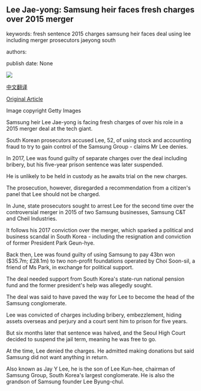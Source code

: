 ## Lee Jae-yong: Samsung heir faces fresh charges over 2015 merger

keywords: fresh sentence 2015 charges samsung heir faces deal using lee including merger prosecutors jaeyong south

authors: 

publish date: None

![](https://ichef.bbci.co.uk/news/1024/branded_news/5545/production/_114192812_gettyimages-1218336062.jpg)

[中文翻译](Lee%20Jae-yong%3A%20Samsung%20heir%20faces%20fresh%20charges%20over%202015%20merger_zh.md)

[Original Article](https://www.bbc.com/news/business-53981033)

Image copyright Getty Images

Samsung heir Lee Jae-yong is facing fresh charges of over his role in a 2015 merger deal at the tech giant.

South Korean prosecutors accused Lee, 52, of using stock and accounting fraud to try to gain control of the Samsung Group - claims Mr Lee denies.

In 2017, Lee was found guilty of separate charges over the deal including bribery, but his five-year prison sentence was later suspended.

He is unlikely to be held in custody as he awaits trial on the new charges.

The prosecution, however, disregarded a recommendation from a citizen's panel that Lee should not be charged.

In June, state prosecutors sought to arrest Lee for the second time over the controversial merger in 2015 of two Samsung businesses, Samsung C&T and Cheil Industries.

It follows his 2017 conviction over the merger, which sparked a political and business scandal in South Korea - including the resignation and conviction of former President Park Geun-hye.

Back then, Lee was found guilty of using Samsung to pay 43bn won ($35.7m; £28.1m) to two non-profit foundations operated by Choi Soon-sil, a friend of Ms Park, in exchange for political support.

The deal needed support from South Korea's state-run national pension fund and the former president's help was allegedly sought.

The deal was said to have paved the way for Lee to become the head of the Samsung conglomerate.

Lee was convicted of charges including bribery, embezzlement, hiding assets overseas and perjury and a court sent him to prison for five years.

But six months later that sentence was halved, and the Seoul High Court decided to suspend the jail term, meaning he was free to go.

At the time, Lee denied the charges. He admitted making donations but said Samsung did not want anything in return.

Also known as Jay Y Lee, he is the son of Lee Kun-hee, chairman of Samsung Group, South Korea's largest conglomerate. He is also the grandson of Samsung founder Lee Byung-chul.